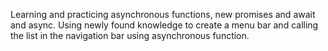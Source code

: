 Learning and practicing asynchronous functions, new promises and await and async. Using newly found knowledge to create a menu bar and calling the list in the navigation bar using asynchronous function.
